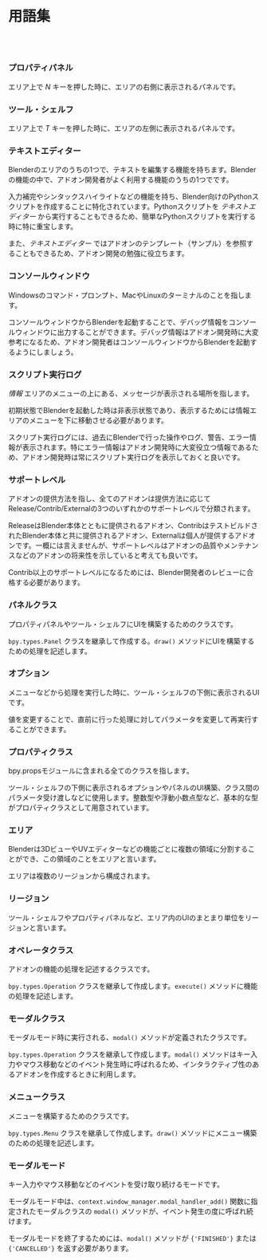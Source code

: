 <div id="sect_title_img_0_0"></div>

<div id="sect_title_text"></div>

# 用語集

<div id="preface"></div>

###### 　


### プロパティパネル

エリア上で *N* キーを押した時に、エリアの右側に表示されるパネルです。

### ツール・シェルフ

エリア上で *T* キーを押した時に、エリアの左側に表示されるパネルです。

### テキストエディター

Blenderのエリアのうちの1つで、テキストを編集する機能を持ちます。Blenderの機能の中で、アドオン開発者がよく利用する機能のうちの1つでです。

入力補完やシンタックスハイライトなどの機能を持ち、Blender向けのPythonスクリプトを作成することに特化されています。Pythonスクリプトを *テキストエディター* から実行することもできるため、簡単なPythonスクリプトを実行する時に特に重宝します。

また、*テキストエディター* ではアドオンのテンプレート（サンプル）を参照することもできるため、アドオン開発の勉強に役立ちます。

### コンソールウィンドウ

Windowsのコマンド・プロンプト、MacやLinuxのターミナルのことを指します。

コンソールウィンドウからBlenderを起動することで、デバッグ情報をコンソールウィンドウに出力することができます。デバッグ情報はアドオン開発時に大変参考になるため、アドオン開発者はコンソールウィンドウからBlenderを起動するようにしましょう。

### スクリプト実行ログ

*情報* エリアのメニューの上にある、メッセージが表示される場所を指します。

初期状態でBlenderを起動した時は非表示状態であり、表示するためには情報エリアのメニューを下に移動させる必要があります。

スクリプト実行ログには、過去にBlenderで行った操作やログ、警告、エラー情報が表示されます。特にエラー情報はアドオン開発時に大変役立つ情報であるため、アドオン開発時は常にスクリプト実行ログを表示しておくと良いです。

### サポートレベル

アドオンの提供方法を指し、全てのアドオンは提供方法に応じてRelease/Contrib/Externalの3つのいずれかのサポートレベルで分類されます。

ReleaseはBlender本体とともに提供されるアドオン、ContribはテストビルドされたBlender本体と共に提供されるアドオン、Externalは個人が提供するアドオンです。一概には言えませんが、サポートレベルはアドオンの品質やメンテナンスなどのアドオンの将来性を示していると考えても良いです。

Contrib以上のサポートレベルになるためには、Blender開発者のレビューに合格する必要があります。

### パネルクラス

プロパティパネルやツール・シェルフにUIを構築するためのクラスです。

```bpy.types.Panel``` クラスを継承して作成する。```draw()``` メソッドにUIを構築するための処理を記述します。

### オプション

メニューなどから処理を実行した時に、ツール・シェルフの下側に表示されるUIです。

値を変更することで、直前に行った処理に対してパラメータを変更して再実行することができます。

### プロパティクラス

bpy.propsモジュールに含まれる全てのクラスを指します。

ツール・シェルフの下側に表示されるオプションやパネルのUI構築、クラス間のパラメータ受け渡しなどに使用します。整数型や浮動小数点型など、基本的な型がプロパティクラスとして用意されています。

### エリア

Blenderは3DビューやUVエディターなどの機能ごとに複数の領域に分割することができ、この領域のことをエリアと言います。

エリアは複数のリージョンから構成されます。

### リージョン

ツール・シェルフやプロパティパネルなど、エリア内のUIのまとまり単位をリージョンと言います。

### オペレータクラス

アドオンの機能の処理を記述するクラスです。

```bpy.types.Operation``` クラスを継承して作成します。```execute()``` メソッドに機能の処理を記述します。


### モーダルクラス

モーダルモード時に実行される、```modal()``` メソッドが定義されたクラスです。

```bpy.types.Operation``` クラスを継承して作成します。```modal()``` メソッドはキー入力やマウス移動などのイベント発生時に呼ばれるため、インタラクティブ性のあるアドオンを作成するときに利用します。


### メニュークラス

メニューを構築するためのクラスです。

```bpy.types.Menu``` クラスを継承して作成します。```draw()``` メソッドにメニュー構築のための処理を記述します。

### モーダルモード

キー入力やマウス移動などのイベントを受け取り続けるモードです。

モーダルモード中は、```context.window_manager.modal_handler_add()``` 関数に指定されたモーダルクラスの ```modal()``` メソッドが、イベント発生の度に呼ばれ続けます。

モーダルモードを終了するためには、```modal()``` メソッドが ```{'FINISHED'}``` または ```{'CANCELLED'}``` を返す必要があります。

<div id="space_page"></div>
